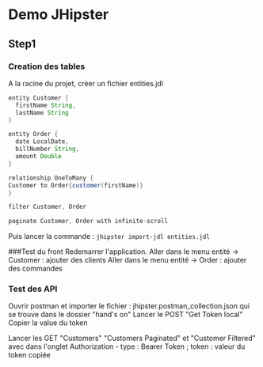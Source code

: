 # Demo JHipster

## Step1

### Creation des tables

A la racine du projet, créer un fichier entities.jdl

```java
entity Customer {
  firstName String,
  lastName String
}

entity Order {
  date LocalDate,
  billNumber String,
  amount Double
}

relationship OneToMany {
Customer to Order{customer(firstName)}
}

filter Customer, Order

paginate Customer, Order with infinite-scroll

```

Puis lancer la commande :
`jhipster import-jdl entities.jdl`

###Test du front
Redemarrer l'application.
Aller dans le menu entité -> Customer : ajouter des clients
Aller dans le menu entité -> Order : ajouter des commandes

### Test des API

Ouvrir postman et importer le fichier : jhipster.postman_collection.json qui se trouve dans le dossier "hand's on"
Lancer le POST "Get Token local"
Copier la value du token

Lancer les GET "Customers" "Customers Paginated" et "Customer Filtered"
avec dans l'onglet Authorization - type : Bearer Token ; token : valeur du token copiée

